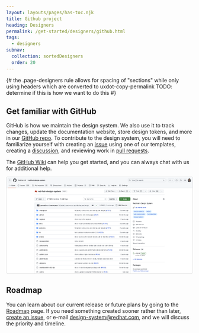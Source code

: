```yaml
---
layout: layouts/pages/has-toc.njk
title: Github project
heading: Designers
permalink: /get-started/designers/github.html
tags:
  - designers
subnav:
  collection: sortedDesigners
  order: 20
---
```


<link rel="stylesheet"
      href="/assets/packages/@rhds/elements/elements/rh-table/rh-table-lightdom.css"
      data-helmet>

<script type="module" data-helmet>
  import '@uxdot/elements/uxdot-example.js';
  import '@rhds/elements/rh-alert/rh-alert.js';
  import '@rhds/elements/rh-accordion/rh-accordion.js';
  import '@rhds/elements/rh-table/rh-table.js';
</script>

{#
  the .page-designers rule allows for spacing of "sections" while only using
  headers which are converted to uxdot-copy-permalink
  TODO: determine if this is how we want to do this
#}

<style data-helmet>
  .page-designers .container {
    uxdot-copy-permalink:not(:first-of-type) {
      margin-block-start: var(--rh-space-5xl, 80px);
    }

    uxdot-copy-permalink:not(:first-of-type) + uxdot-copy-permalink {
      margin-block-start: var(--rh-space-2xl, 32px);
    }

    ul {
      font-size: var(--rh-font-size-body-text-lg, 1.125rem);
      margin-block-end: var(--rh-space-2xl, 32px);
    }
  }

  rh-accordion {
    display: block;
  }

  :is(rh-alert, rh-accordion) {
    margin-block: var(--rh-space-2xl, 32px);
  }

  #learn-about-grid {
    margin-block-start: var(--rh-space-2xl, 32px);
    & h3 {
      font-size: var(--rh-font-size-heading-sm, 1.5rem);
      font-weight: var(--rh-font-weight-heading-medium, 500);
    }
  }
</style>

## Get familiar with GitHub

GitHub is how we maintain the design system. We also use it to track changes,
update the documentation website, store design tokens, and more in our [GitHub
repo][githubrepo]. To contribute to the design system, you will need to
familiarize yourself with creating an [issue][issue] using one of our templates,
creating a [discussion][discussion], and reviewing work in [pull
requests][pullrequests].

The [GitHub Wiki][githubwiki] can help you get started, and you can always chat
with us for additional help.

<uxdot-example variant="full" no-border>
  <img alt="Screenshot of the red-hat-design-system GitHub repo's Code tab"
       src="/assets/get-started/designers/get-familiar-with-github.png">
</uxdot-example>

## Roadmap

You can learn about our current release or future plans by going to the
[Roadmap][roadmap] page. If you need something created sooner rather than later,
[create an issue][createanissue], or e-mail
[design-system@redhat.com][designsystemredhatcom], and we will discuss the
priority and timeline.

[createanissue]: https://github.com/RedHat-UX/red-hat-design-system/issues/new/choose
[designsystemredhatcom]: mailto:design-system@redhat.com
[discussion]: https://github.com/RedHat-UX/red-hat-design-system/discussions
[githubrepo]: https://github.com/RedHat-UX/red-hat-design-system
[githubwiki]: https://github.com/RedHat-UX/red-hat-design-system/wiki
[issue]: https://github.com/RedHat-UX/red-hat-design-system/issues
[pullrequests]: https://github.com/RedHat-UX/red-hat-design-system/pulls
[roadmap]: https://ux.redhat.com/about/roadmap/